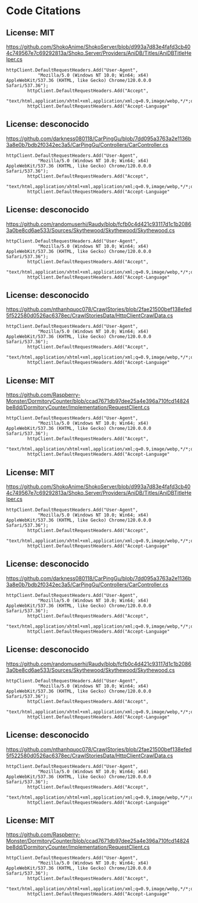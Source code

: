 # Code Citations

## License: MIT
https://github.com/ShokoAnime/ShokoServer/blob/d993a7d83e4fafd3cb404c749567e7c69292813a/Shoko.Server/Providers/AniDB/Titles/AniDBTitleHelper.cs

```
httpClient.DefaultRequestHeaders.Add("User-Agent", 
            "Mozilla/5.0 (Windows NT 10.0; Win64; x64) AppleWebKit/537.36 (KHTML, like Gecko) Chrome/120.0.0.0 Safari/537.36");
        httpClient.DefaultRequestHeaders.Add("Accept", 
            "text/html,application/xhtml+xml,application/xml;q=0.9,image/webp,*/*;q=0.8");
        httpClient.DefaultRequestHeaders.Add("Accept-Language"
```


## License: desconocido
https://github.com/darkness080118/CarPingGu/blob/7dd095a3763a2e1136b3a8e0b7bdb2f0342ec3a5/CarPingGu/Controllers/CarController.cs

```
httpClient.DefaultRequestHeaders.Add("User-Agent", 
            "Mozilla/5.0 (Windows NT 10.0; Win64; x64) AppleWebKit/537.36 (KHTML, like Gecko) Chrome/120.0.0.0 Safari/537.36");
        httpClient.DefaultRequestHeaders.Add("Accept", 
            "text/html,application/xhtml+xml,application/xml;q=0.9,image/webp,*/*;q=0.8");
        httpClient.DefaultRequestHeaders.Add("Accept-Language"
```


## License: desconocido
https://github.com/randomuserhi/Raudy/blob/fcfb0c4d421c93117d1c1b20863a0be8cd6ae533/Sources/Skythewood/Skythewood/Skythewood.cs

```
httpClient.DefaultRequestHeaders.Add("User-Agent", 
            "Mozilla/5.0 (Windows NT 10.0; Win64; x64) AppleWebKit/537.36 (KHTML, like Gecko) Chrome/120.0.0.0 Safari/537.36");
        httpClient.DefaultRequestHeaders.Add("Accept", 
            "text/html,application/xhtml+xml,application/xml;q=0.9,image/webp,*/*;q=0.8");
        httpClient.DefaultRequestHeaders.Add("Accept-Language"
```


## License: desconocido
https://github.com/nthanhquoc078/CrawlStories/blob/2fae21500bef138efed5f522580d0526ac6378ec/CrawlStoriesData/HttpClientCrawlData.cs

```
httpClient.DefaultRequestHeaders.Add("User-Agent", 
            "Mozilla/5.0 (Windows NT 10.0; Win64; x64) AppleWebKit/537.36 (KHTML, like Gecko) Chrome/120.0.0.0 Safari/537.36");
        httpClient.DefaultRequestHeaders.Add("Accept", 
            "text/html,application/xhtml+xml,application/xml;q=0.9,image/webp,*/*;q=0.8");
        httpClient.DefaultRequestHeaders.Add("Accept-Language"
```


## License: MIT
https://github.com/Raspberry-Monster/DormitoryCounter/blob/ccad7671db97dee25a4e396a710fcd14824be8dd/DormitoryCounter/Implementation/RequestClient.cs

```
httpClient.DefaultRequestHeaders.Add("User-Agent", 
            "Mozilla/5.0 (Windows NT 10.0; Win64; x64) AppleWebKit/537.36 (KHTML, like Gecko) Chrome/120.0.0.0 Safari/537.36");
        httpClient.DefaultRequestHeaders.Add("Accept", 
            "text/html,application/xhtml+xml,application/xml;q=0.9,image/webp,*/*;q=0.8");
        httpClient.DefaultRequestHeaders.Add("Accept-Language"
```


## License: MIT
https://github.com/ShokoAnime/ShokoServer/blob/d993a7d83e4fafd3cb404c749567e7c69292813a/Shoko.Server/Providers/AniDB/Titles/AniDBTitleHelper.cs

```
httpClient.DefaultRequestHeaders.Add("User-Agent", 
            "Mozilla/5.0 (Windows NT 10.0; Win64; x64) AppleWebKit/537.36 (KHTML, like Gecko) Chrome/120.0.0.0 Safari/537.36");
        httpClient.DefaultRequestHeaders.Add("Accept", 
            "text/html,application/xhtml+xml,application/xml;q=0.9,image/webp,*/*;q=0.8");
        httpClient.DefaultRequestHeaders.Add("Accept-Language"
```


## License: desconocido
https://github.com/darkness080118/CarPingGu/blob/7dd095a3763a2e1136b3a8e0b7bdb2f0342ec3a5/CarPingGu/Controllers/CarController.cs

```
httpClient.DefaultRequestHeaders.Add("User-Agent", 
            "Mozilla/5.0 (Windows NT 10.0; Win64; x64) AppleWebKit/537.36 (KHTML, like Gecko) Chrome/120.0.0.0 Safari/537.36");
        httpClient.DefaultRequestHeaders.Add("Accept", 
            "text/html,application/xhtml+xml,application/xml;q=0.9,image/webp,*/*;q=0.8");
        httpClient.DefaultRequestHeaders.Add("Accept-Language"
```


## License: desconocido
https://github.com/randomuserhi/Raudy/blob/fcfb0c4d421c93117d1c1b20863a0be8cd6ae533/Sources/Skythewood/Skythewood/Skythewood.cs

```
httpClient.DefaultRequestHeaders.Add("User-Agent", 
            "Mozilla/5.0 (Windows NT 10.0; Win64; x64) AppleWebKit/537.36 (KHTML, like Gecko) Chrome/120.0.0.0 Safari/537.36");
        httpClient.DefaultRequestHeaders.Add("Accept", 
            "text/html,application/xhtml+xml,application/xml;q=0.9,image/webp,*/*;q=0.8");
        httpClient.DefaultRequestHeaders.Add("Accept-Language"
```


## License: desconocido
https://github.com/nthanhquoc078/CrawlStories/blob/2fae21500bef138efed5f522580d0526ac6378ec/CrawlStoriesData/HttpClientCrawlData.cs

```
httpClient.DefaultRequestHeaders.Add("User-Agent", 
            "Mozilla/5.0 (Windows NT 10.0; Win64; x64) AppleWebKit/537.36 (KHTML, like Gecko) Chrome/120.0.0.0 Safari/537.36");
        httpClient.DefaultRequestHeaders.Add("Accept", 
            "text/html,application/xhtml+xml,application/xml;q=0.9,image/webp,*/*;q=0.8");
        httpClient.DefaultRequestHeaders.Add("Accept-Language"
```


## License: MIT
https://github.com/Raspberry-Monster/DormitoryCounter/blob/ccad7671db97dee25a4e396a710fcd14824be8dd/DormitoryCounter/Implementation/RequestClient.cs

```
httpClient.DefaultRequestHeaders.Add("User-Agent", 
            "Mozilla/5.0 (Windows NT 10.0; Win64; x64) AppleWebKit/537.36 (KHTML, like Gecko) Chrome/120.0.0.0 Safari/537.36");
        httpClient.DefaultRequestHeaders.Add("Accept", 
            "text/html,application/xhtml+xml,application/xml;q=0.9,image/webp,*/*;q=0.8");
        httpClient.DefaultRequestHeaders.Add("Accept-Language"
```

